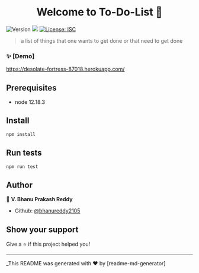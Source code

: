 <h1 align="center">Welcome to To-Do-List 👋</h1>
<p>
  <img alt="Version" src="https://img.shields.io/badge/version-1.0.0-blue.svg?cacheSeconds=2592000" />
  <img src="https://img.shields.io/badge/node-12.18.3-blue.svg" />
  <a href="#" target="_blank">
    <img alt="License: ISC" src="https://img.shields.io/badge/License-ISC-yellow.svg" />
  </a>
</p>

> a list of things that one wants to get done or that need to get done

### ✨ [Demo]
https://desolate-fortress-87018.herokuapp.com/

## Prerequisites

- node 12.18.3

## Install

```sh
npm install
```

## Run tests

```sh
npm run test
```

## Author

👤 **V. Bhanu Prakash Reddy**

* Github: [@bhanureddy2105](https://github.com/bhanureddy2105)

## Show your support

Give a ⭐️ if this project helped you!

***
_This README was generated with ❤️ by [readme-md-generator]